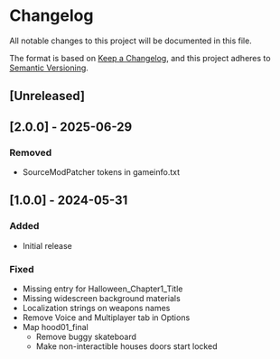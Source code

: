 # Changelog

All notable changes to this project will be documented in this file.

The format is based on [Keep a Changelog](https://keepachangelog.com/en/1.1.0/),
and this project adheres to [Semantic Versioning](https://semver.org/spec/v2.0.0.html).

## [Unreleased]

## [2.0.0] - 2025-06-29

### Removed

- SourceModPatcher tokens in gameinfo.txt

## [1.0.0] - 2024-05-31

### Added

- Initial release

### Fixed

- Missing entry for Halloween_Chapter1_Title
- Missing widescreen background materials
- Localization strings on weapons names
- Remove Voice and Multiplayer tab in Options
- Map hood01_final
  - Remove buggy skateboard
  - Make non-interactible houses doors start locked
